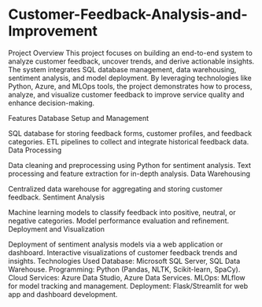 # Customer-Feedback-Analysis-and-Improvement
Project Overview
This project focuses on building an end-to-end system to analyze customer feedback, uncover trends, and derive actionable insights. The system integrates SQL database management, data warehousing, sentiment analysis, and model deployment. By leveraging technologies like Python, Azure, and MLOps tools, the project demonstrates how to process, analyze, and visualize customer feedback to improve service quality and enhance decision-making.

Features
Database Setup and Management

SQL database for storing feedback forms, customer profiles, and feedback categories.
ETL pipelines to collect and integrate historical feedback data.
Data Processing

Data cleaning and preprocessing using Python for sentiment analysis.
Text processing and feature extraction for in-depth analysis.
Data Warehousing

Centralized data warehouse for aggregating and storing customer feedback.
Sentiment Analysis

Machine learning models to classify feedback into positive, neutral, or negative categories.
Model performance evaluation and refinement.
Deployment and Visualization

Deployment of sentiment analysis models via a web application or dashboard.
Interactive visualizations of customer feedback trends and insights.
Technologies Used
Database: Microsoft SQL Server, SQL Data Warehouse.
Programming: Python (Pandas, NLTK, Scikit-learn, SpaCy).
Cloud Services: Azure Data Studio, Azure Data Services.
MLOps: MLflow for model tracking and management.
Deployment: Flask/Streamlit for web app and dashboard development.
